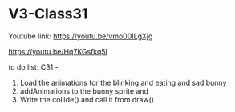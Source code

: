 # V3-Class31

Youtube link:
https://youtu.be/vmo00ILgXjg

https://youtu.be/Hq7KGsfkq5I

to do list:
C31 - 
1) Load the animations for the blinking and eating and sad bunny
2) addAnimations to the bunny sprite and
3) Write the collide() and call it from draw()

